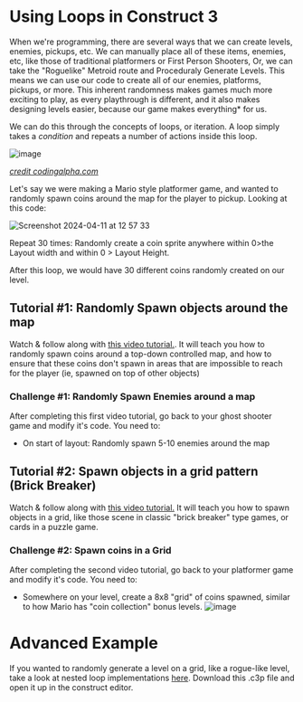 # Using Loops in Construct 3

When we're programming, there are several ways that we can create levels, enemies, pickups, etc. We can manually place all of these items, enemies, etc, like those of traditional platformers or First Person Shooters, Or, we can take the "Roguelike" Metroid route and Proceduraly Generate Levels. This means we can use our code to create all of our enemies, platforms, pickups, or more. This inherent randomness makes games much more exciting to play, as every playthrough is different, and it also makes designing levels easier, because our game makes everything* for us. 

We can do this through the concepts of loops, or iteration. A loop simply takes a *condition* and repeats a number of actions inside this loop. 

![image](https://github.com/MrPrattASH/Game_Design_In_Construct_3/assets/101632496/b7fb1ada-575c-4600-b85b-6cc0ca2a4a19)

*[credit codingalpha.com](https://external-content.duckduckgo.com/iu/?u=https%3A%2F%2Ftse3.mm.bing.net%2Fth%3Fid%3DOIP.Iw9a_QgiTIEJtCAdeIlwAwHaHH%26pid%3DApi&f=1&ipt=e69fcb50a86774feec2fe7cdb251c68095c404a6b4e709c0a35db89d3c279910&ipo=images)*

Let's say we were making a Mario style platformer game, and wanted to randomly spawn coins around the map for the player to pickup. Looking at this code:

![Screenshot 2024-04-11 at 12 57 33](https://github.com/MrPrattASH/Game_Design_In_Construct_3/assets/101632496/5c9e7e62-0d2c-4f66-bb38-44c9745d79a6)

Repeat 30 times: Randomly create a coin sprite anywhere within 0>the Layout width and within 0 > Layout Height. 

After this loop, we would have 30 different coins randomly created on our level. 

## Tutorial #1: Randomly Spawn objects around the map
Watch & follow along with [this video tutorial.](https://drive.google.com/file/d/15DNaXNhHWkuWm_VCGJEYQG7uFeGYa9ec/view?usp=drive_link). It will teach you how to randomly spawn coins around a top-down controlled map, and how to ensure that these coins don't spawn in areas that are impossible to reach for the player (ie, spawned on top of other objects)

### Challenge #1: Randomly Spawn Enemies around a map
After completing this first video tutorial, go back to your ghost shooter game and modify it's code. You need to:
* On start of layout: Randomly spawn 5-10 enemies around the map




## Tutorial #2: Spawn objects in a grid pattern (Brick Breaker) 
Watch & follow along with [this video tutorial.](https://drive.google.com/file/d/1iIn-6AZEPs6jGaBpFRN6SYoZs4puwQoQ/view?usp=drive_link) It will teach you how to spawn objects in a grid, like those scene in classic "brick breaker" type games, or cards in a puzzle game. 

### Challenge #2: Spawn coins in a Grid
After completing the second video tutorial, go back to your platformer game and modify it's code. You need to:
* Somewhere on your level, create a 8x8 "grid" of coins spawned, similar to how Mario has "coin collection" bonus levels.
![image](https://github.com/MrPrattASH/Game_Design_In_Construct_3/assets/101632496/c1939017-d9b4-4e2a-a21f-4c5ca16715bf)


# Advanced Example
If you wanted to randomly generate a level on a grid, like a rogue-like level, take a look at nested loop implementations [here](https://github.com/MrPrattASH/Game_Design_In_Construct_3/blob/master/Bonus_Learning_Material/Randomly_Generated_Level_example.c3p). Download this .c3p file and open it up in the construct editor. 
